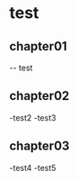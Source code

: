 <!-- readme.md -->

# test

## chapter01
-- test
## chapter02
-test2
-test3

## chapter03
-test4
-test5